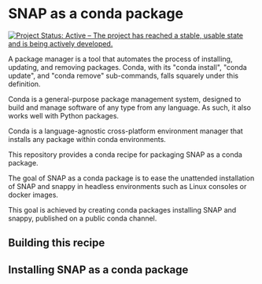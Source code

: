 # SNAP as a conda package

[![Project Status: Active – The project has reached a stable, usable state and is being actively developed.](https://www.repostatus.org/badges/latest/active.svg)](https://www.repostatus.org/#active)

A package manager is a tool that automates the process of installing, updating, and removing packages. Conda, with its "conda install", "conda update", and "conda remove" sub-commands, falls squarely under this definition. 

Conda is a general-purpose package management system, designed to build and manage software of any type from any language. As such, it also works well with Python packages.

Conda is a language-agnostic cross-platform environment manager that installs any package within conda environments.

This repository provides a conda recipe for packaging SNAP as a conda package.

The goal of SNAP as a conda package is to ease the unattended installation of SNAP and snappy in headless environments such as Linux consoles or docker images. 

This goal is achieved by creating conda packages installing SNAP and snappy, published on a public conda channel.

## Building this recipe

## Installing SNAP as a conda package


